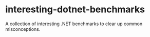# interesting-dotnet-benchmarks
A collection of interesting .NET benchmarks to clear up common misconceptions.
